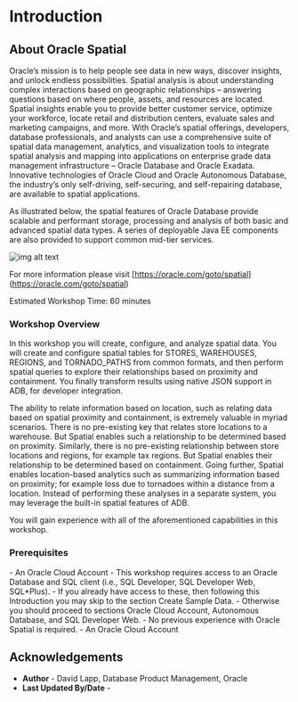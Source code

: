 # Introduction

## About Oracle Spatial

Oracle’s mission is to help people see data in new ways, discover insights, and unlock endless possibilities. Spatial analysis is about understanding complex interactions based on geographic relationships – answering questions based on where people, assets, and resources are located. Spatial insights enable you to provide better customer service, optimize your workforce, locate retail and distribution centers, evaluate sales and marketing campaigns, and more. With Oracle’s spatial offerings, developers, database professionals, and analysts can use a comprehensive suite of spatial data management, analytics, and visualization tools to integrate spatial analysis and mapping into applications on enterprise grade data management infrastructure – Oracle Database and Oracle Exadata. Innovative technologies of Oracle Cloud and Oracle Autonomous Database, the industry’s only self-driving, self-securing, and self-repairing database, are available to spatial applications. 

As illustrated below, the spatial features of Oracle Database provide scalable and performant storage, processing and analysis of both basic and advanced spatial data types. A series of deployable Java EE components are also provided to support common mid-tier services. 

  ![img alt text](./images/spatial-platform.png)

For more information please visit [https://oracle.com/goto/spatial] (https://oracle.com/goto/spatial)

Estimated Workshop Time: 60 minutes

### Workshop Overview

In this workshop you will create, configure, and analyze spatial data.  You will create and configure spatial tables for STORES, WAREHOUSES, REGIONS, and TORNADO\_PATHS from common formats, and then perform spatial queries to explore their relationships based on proximity and containment. You finally transform results using native JSON support in ADB, for developer integration. 

The ability to relate information based on location, such as relating data based on spatial proximity and containment, is extremely valuable in myriad scenarios.  There is no pre-existing key that relates store locations to a warehouse. But Spatial enables such a relationship to be determined based on proximity. Similarly, there is no pre-existing relationship between store locations and regions, for example tax regions. But Spatial enables their relationship to be determined based on containment. Going further, Spatial enables location-based analytics such as summarizing information based on proximity; for example loss due to tornadoes within a distance from a location. Instead of performing these analyses in a separate system, you may leverage the built-in spatial features of ADB.

You will gain experience with all of the aforementioned capabilities in this workshop. 


### Prerequisites

<if type="adb">
- An Oracle Cloud Account 
</if> 
<if type="anydb">
- This workshop requires access to an Oracle Database and SQL client (i.e., SQL Developer, SQL Developer Web, SQL*Plus). 
- If you already have access to these, then following this Introduction you may skip to the section Create Sample Data. 
- Otherwise you should proceed to sections Oracle Cloud Account, Autonomous Database, and SQL Developer Web.
- No previous experience with Oracle Spatial is required.
- An Oracle Cloud Account  
</if>

## Acknowledgements

* **Author** - David Lapp, Database Product Management, Oracle
* **Last Updated By/Date** - 


